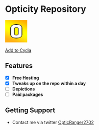 # Opticity Repository

![Opticity Icon](https://raw.githubusercontent.com/Cvenos/opticity/master/CydiaIcon.png)

[Add to Cydia](cydia://url/https://cydia.saurik.com/api/share#?source=https://cvenos.github.io/opticity/)

## Features
- [x] **Free Hosting**
- [x] **Tweaks up on the repo within a day**
- [ ] **Depictions**
- [ ] **Paid packages**

## Getting Support
* Contact me via twitter [OpticRanger2702](https://twitter.com/opticranger2702)

